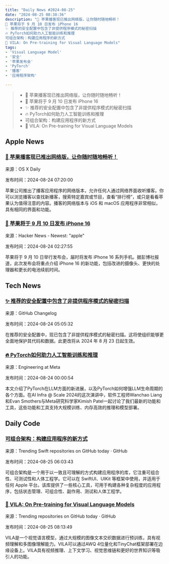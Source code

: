 ```yaml
---
title: "Daily News #2024-08-25"
date: "2024-08-25 08:38:36"
description: "🎉 苹果播客现已推出网络版，让你随时随地畅听！
🎉 苹果将于 9 月 10 日发布 iPhone 16
✨ 推荐的安全配置中包含了非提供程序模式的秘密扫描
🔥 PyTorch如何助力人工智能训练和推理
可组合架构：构建应用程序的新方式
👀 VILA: On Pre-training for Visual Language Models"
tags: 
- 'Visual Language Model'
- '安全'
- '苹果发布会'
- 'PyTorch'
- '播客'
- '应用程序架构'

---
```


> - 🎉 苹果播客现已推出网络版，让你随时随地畅听！
> - 🎉 苹果将于 9 月 10 日发布 iPhone 16
> - ✨ 推荐的安全配置中包含了非提供程序模式的秘密扫描
> - 🔥 PyTorch如何助力人工智能训练和推理
> - 可组合架构：构建应用程序的新方式
> - 👀 VILA: On Pre-training for Visual Language Models

## Apple News

### [🎉 苹果播客现已推出网络版，让你随时随地畅听！](https://osxdaily.com/2024/08/23/listen-to-apple-podcasts-on-the-web/)

来源：OS X Daily

发布时间：2024-08-24 07:20:00

苹果公司推出了播客应用程序的网络版本，允许任何人通过网络界面收听播客。你可以浏览播客以查找新播客，搜索特定嘉宾或节目，查看“排行榜”，或只是看看苹果认为值得注意的内容。播客的网络版本与 iOS 和 macOS 应用程序非常相似，具有相同的界面和功能。

### [🎉 苹果将于 9 月 10 日发布 iPhone 16](https://www.bloomberg.com/news/articles/2024-08-23/when-is-apple-announcing-the-iphone-16-apple-planning-event-on-sept-10-2024)

来源：Hacker News - Newest: "apple"

发布时间：2024-08-24 02:27:55

苹果将于 9 月 10 日举行发布会，届时将发布 iPhone 16 系列手机。据彭博社报道，此次发布会将重点介绍 iPhone 16 的新功能，包括改进的摄像头、更快的处理器和更长的电池续航时间。

## Tech News

### [✨ 推荐的安全配置中包含了非提供程序模式的秘密扫描](https://github.blog/changelog/2024-08-23-secret-scanning-non-provider-patterns-inclusion-in-recommended-security-configuration)

来源：GitHub Changelog

发布时间：2024-08-24 05:05:32

在推荐的安全配置中，现已包含了非提供程序模式的秘密扫描。这将使组织能够更全面地保护其代码和数据。此更改将从 2024 年 8 月 23 日起生效。

### [🔥 PyTorch如何助力人工智能训练和推理](https://engineering.fb.com/2024/08/23/ml-applications/pytorch-ai-training-inference/)

来源：Engineering at Meta

发布时间：2024-08-24 00:00:54

本文介绍了PyTorch在LLM方面的新进展，以及PyTorch如何增强LLM生命周期的各个方面。在AI Infra @ Scale 2024的这次演讲中，软件工程师Wanchao Liang和Evan Smothers与Meta研究科学家Kimish Patel一起讨论了我们最新的功能和工具，这些功能和工具支持大规模训练、内存高效的推理和模型部署。

## Daily Code

### [可组合架构：构建应用程序的新方式](https://github.com/pointfreeco/swift-composable-architecture)

来源：Trending Swift repositories on GitHub today · GitHub

发布时间：2024-08-25 06:03:43

可组合架构是一个用于以一致且可理解的方式构建应用程序的库，它注重可组合性、可测试性和人体工程学。它可以在 SwiftUI、UIKit 等框架中使用，并适用于任何 Apple 平台。该库提供了一些核心工具，可用于构建各种复杂程度的应用程序，包括状态管理、可组合性、副作用、测试和人体工程学。

### [👀 VILA: On Pre-training for Visual Language Models](https://github.com/NVlabs/VILA)

来源：Trending repositories on GitHub today · GitHub

发布时间：2024-08-25 08:13:49

VILA是一个视觉语言模型，通过大规模的图像文本交织数据进行预训练，具有视频理解和多图像理解能力。VILA可以通过AWQ 4位量化和TinyChat框架部署在边缘设备上。VILA具有视频推理、上下文学习、视觉思维链和更好的世界知识等吸引人的功能。
